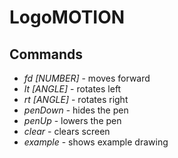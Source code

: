 LogoMOTION
==========

## Commands

- *fd [NUMBER]* - moves forward
- *lt [ANGLE]* - rotates left
- *rt [ANGLE]* - rotates right
- *penDown* - hides the pen
- *penUp* - lowers the pen
- *clear* - clears screen
- *example* - shows example drawing